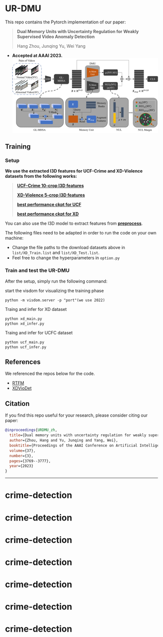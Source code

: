 # UR-DMU
This repo contains the Pytorch implementation of our paper:
> **Dual Memory Units with Uncertainty Regulation for Weakly Supervised Video Anomaly Detection**
> 
> Hang Zhou, Junqing Yu, Wei Yang
- **Accepted at AAAI 2023.**  
![framework](data/framework.png)


## Training

### Setup
**We use the extracted I3D features for UCF-Crime and XD-Violence datasets from the following works:**
> [**UCF-Crime 10-crop I3D features**](https://github.com/Roc-Ng/DeepMIL)
> 
> [**XD-Violence 5-crop I3D features**](https://roc-ng.github.io/XD-Violence/)
> 
> [**best performance ckpt for UCF**](models/ucf_trans_2022.pkl)
>
> [**best performance ckpt for XD**](models/xd_trans_2022.pkl)

You can also use the I3D model to extract features from [**preprocess**](feature_extract/README.md).

The following files need to be adapted in order to run the code on your own machine:
- Change the file paths to the download datasets above in `list/XD_Train.list` and `list/XD_Test.list`. 
- Feel free to change the hyperparameters in `option.py`
### Train and test the UR-DMU
After the setup, simply run the following command: 

start the visdom for visualizing the training phase

```
python -m visdom.server -p "port"(we use 2022)
```
Traing and infer for XD dataset
```
python xd_main.py
python xd_infer.py
```
Traing and infer for UCFC dataset
```
python ucf_main.py
python ucf_infer.py
```

## References
We referenced the repos below for the code.

* [RTFM](https://github.com/tianyu0207/RTFM)
* [XDVioDet](https://github.com/Roc-Ng/XDVioDet)

## Citation

If you find this repo useful for your research, please consider citing our paper:

```bibtex
@inproceedings{URDMU_zh,
  title={Dual memory units with uncertainty regulation for weakly supervised video anomaly detection},
  author={Zhou, Hang and Yu, Junqing and Yang, Wei},
  booktitle={Proceedings of the AAAI Conference on Artificial Intelligence},
  volume={37},
  number={3},
  pages={3769--3777},
  year={2023}
}
```
---
# crime-detection
# crime-detection
# crime-detection
# crime-detection
# crime-detection
# crime-detection
# crime-detection

